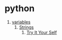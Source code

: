 # python
 1. [variables](./Docs/variables.md)
    1. [Strings](./Docs/Strings.md)
       1. [Try It Your Self](./docs/try/1.md)




